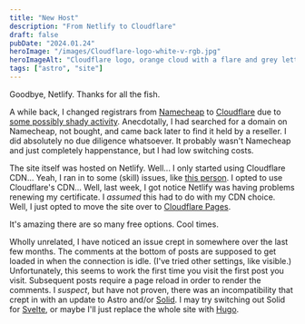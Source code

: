 ```yaml
---
title: "New Host"
description: "From Netlify to Cloudflare"
draft: false
pubDate: "2024.01.24"
heroImage: "/images/Cloudflare-logo-white-v-rgb.jpg"
heroImageAlt: "Cloudflare logo, orange cloud with a flare and grey lettered Cloudflare, all caps on white background"
tags: ["astro", "site"]
---
```


Goodbye, Netlify. Thanks for all the fish.

A while back, I changed registrars from [Namecheap](https://www.namecheap.com/) to [Cloudflare](https://www.cloudflare.com/products/registrar/) due to [some possibly shady activity](https://news.ycombinator.com/item?id=35344122). Anecdotally, I had searched for a domain on Namecheap, not bought, and came back later to find it held by a reseller. I did absolutely no due diligence whatsoever. It probably wasn't Namecheap and just completely happenstance, but I had low switching costs.

The site itself was hosted on Netlify. Well... I only started using Cloudflare CDN... Yeah, I ran in to some (skill) issues, like [this person](https://answers.netlify.com/t/error-522-cloudflare/5909). I opted to use Cloudflare's CDN... Well, last week, I got notice Netlify was having problems renewing my certificate. I *assumed* this had to do with my CDN choice. Well, I just opted to move the site over to [Cloudflare Pages](https://pages.cloudflare.com/).

It's amazing there are so many free options. Cool times.

Wholly unrelated, I have noticed an issue crept in somewhere over the last few months. The comments at the bottom of posts are supposed to get loaded in when the connection is idle. (I've tried other settings, like visible.) Unfortunately, this seems to work the first time you visit the first post you visit. Subsequent posts require a page reload in order to render the comments. I *suspect*, but have not proven, there was an incompatibility that crept in with an update to Astro and/or [Solid](https://www.solidjs.com/). I may try switching out Solid for [Svelte](https://svelte.dev/), or maybe I'll just replace the whole site with [Hugo](https://gohugo.io/).